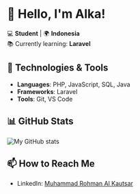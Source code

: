 # 👋 Hello, I'm Alka!

💻 **Student** | 🌍 **Indonesia**  
📚 Currently learning: **Laravel**  

## 🔧 Technologies & Tools
- **Languages**: PHP, JavaScript, SQL, Java  
- **Frameworks**: Laravel  
- **Tools**: Git, VS Code  

## 📊 GitHub Stats
![My GitHub stats](https://github-readme-stats.vercel.app/api?username=rohmanalka&show_icons=true&theme=radical)  

## 📫 How to Reach Me
- LinkedIn: [Muhammad Rohman Al Kautsar](https://linkedin.com/in/muhammadrohmanalkautsar)  
